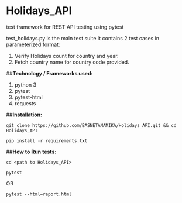 # Holidays_API
test framework for REST API testing using pytest

test_holidays.py is the main test suite.It contains 2 test cases in parameterized format:
1. Verify Holidays count for country and year.
2. Fetch country name for country code provided.

##**Technology / Frameworks used:**

  1. python 3
  2. pytest
  3. pytest-html
  4. requests
  
##**Installation:**

`git clone https://github.com/BASNETANAMIKA/Holidays_API.git && cd Holidays_API`

`pip install -r requirements.txt`

##**How to Run tests:**

`cd <path to Holidays_API>`

`pytest`

OR

`pytest --html=report.html`
